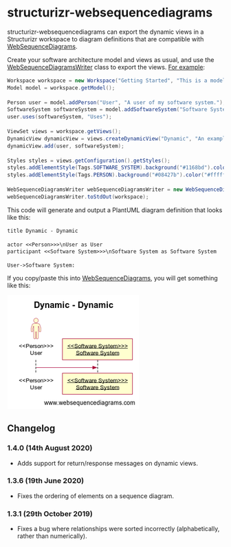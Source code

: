 # structurizr-websequencediagrams
structurizr-websequencediagrams can export the dynamic views in a Structurizr workspace to diagram definitions that are compatible with [WebSequenceDiagrams](https://www.websequencediagrams.com).

Create your software architecture model and views as usual, and use the [WebSequenceDiagramsWriter](https://github.com/structurizr/java-extensions/blob/master/structurizr-websequencediagrams/src/com/structurizr/io/websequencediagrams/WebSequenceDiagramsWriter.java) class to export the views. [For example](https://github.com/structurizr/java-extensions/blob/master/structurizr-examples/src/com/structurizr/example/WebSequenceDiagrams.java):

```java
Workspace workspace = new Workspace("Getting Started", "This is a model of my software system.");
Model model = workspace.getModel();

Person user = model.addPerson("User", "A user of my software system.");
SoftwareSystem softwareSystem = model.addSoftwareSystem("Software System", "My software system.");
user.uses(softwareSystem, "Uses");

ViewSet views = workspace.getViews();
DynamicView dynamicView = views.createDynamicView("Dynamic", "An example of a dynamic diagram.");
dynamicView.add(user, softwareSystem);

Styles styles = views.getConfiguration().getStyles();
styles.addElementStyle(Tags.SOFTWARE_SYSTEM).background("#1168bd").color("#ffffff");
styles.addElementStyle(Tags.PERSON).background("#08427b").color("#ffffff").shape(Shape.Person);

WebSequenceDiagramsWriter webSequenceDiagramsWriter = new WebSequenceDiagramsWriter();
webSequenceDiagramsWriter.toStdOut(workspace);
```

This code will generate and output a PlantUML diagram definition that looks like this:

```
title Dynamic - Dynamic

actor <<Person>>>\nUser as User
participant <<Software System>>>\nSoftware System as Software System

User->Software System: 
```

If you copy/paste this into [WebSequenceDiagrams](https://www.websequencediagrams.com), you will get something like this:

![An example WebSequenceDiagrams diagram](docs/images/getting-started.png)

## Changelog

### 1.4.0 (14th August 2020)

- Adds support for return/response messages on dynamic views.

### 1.3.6 (19th June 2020)

- Fixes the ordering of elements on a sequence diagram.

### 1.3.1 (29th October 2019)

- Fixes a bug where relationships were sorted incorrectly (alphabetically, rather than numerically).